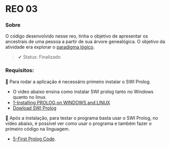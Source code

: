 # REO 03

### Sobre
O código desenvolvido nesse reo, tinha o objetivo de apresentar os ancestrais de uma pessoa a partir de sua árvore genealógica. O objetivo da atividade era explorar o [paradigma lógico](https://pt.wikipedia.org/wiki/Programação_lógica).

> ✔ Status: Finalizado

### Requisitos:
📍 Para rodar a aplicação é necessário primeiro instalar o SWI Prolog.
- O video abaixo ensina como instalar SWI prolog tanto no Windows quanto no linux.
- [1-Installing PROLOG on WINDOWS and LINUX](https://youtu.be/4vv3EOjtpHo)
- [Dowload SWI Prolog](https://www.swi-prolog.org/Download.html)


📍 Após a instalação, para testar o programa basta usar o SWI Prolog, no vídeo abaixo, é possível ver como usar o programa e também fazer o primeiro código na linguagem.
- [5-First Prolog Code](https://youtu.be/-v1K9AnkAeM).
 
